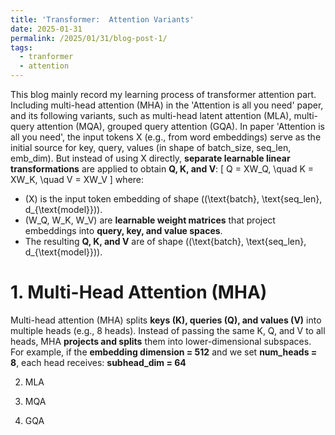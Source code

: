 ```yaml
---
title: 'Transformer:  Attention Variants'
date: 2025-01-31
permalink: /2025/01/31/blog-post-1/
tags:
  - tranformer
  - attention
---
```


This blog mainly record my learning process of transformer attention part. Including multi-head attention (MHA) in the 'Attention is all you need' paper, and its following variants, 
such as multi-head latent attention (MLA), multi-query attention (MQA), grouped query attention (GQA). In paper 'Attention is all you need', the input tokens X (e.g., from word embeddings) serve as the initial source for key, query, values (in shape of batch_size, seq_len, emb_dim). But instead of using X directly, **separate learnable linear transformations** are applied to obtain **Q, K, and V**:
\[
Q = XW_Q, \quad K = XW_K, \quad V = XW_V
\]
where:
- \(X\) is the input token embedding of shape \((\text{batch}, \text{seq\_len}, d_{\text{model}})\).
- \(W_Q, W_K, W_V\) are **learnable weight matrices** that project embeddings into **query, key, and value spaces**.
- The resulting **Q, K, and V** are of shape \((\text{batch}, \text{seq\_len}, d_{\text{model}})\).

# 1. Multi-Head Attention (MHA)

Multi-head attention (MHA) splits **keys (K), queries (Q), and values (V)** into multiple heads (e.g., 8 heads). Instead of passing the same K, Q, and V to all heads, MHA **projects and splits** them into lower-dimensional subspaces. For example, if the **embedding dimension = 512** and we set **num_heads = 8**, each head receives: **subhead_dim = 64**



2. MLA

3. MQA

4. GQA



